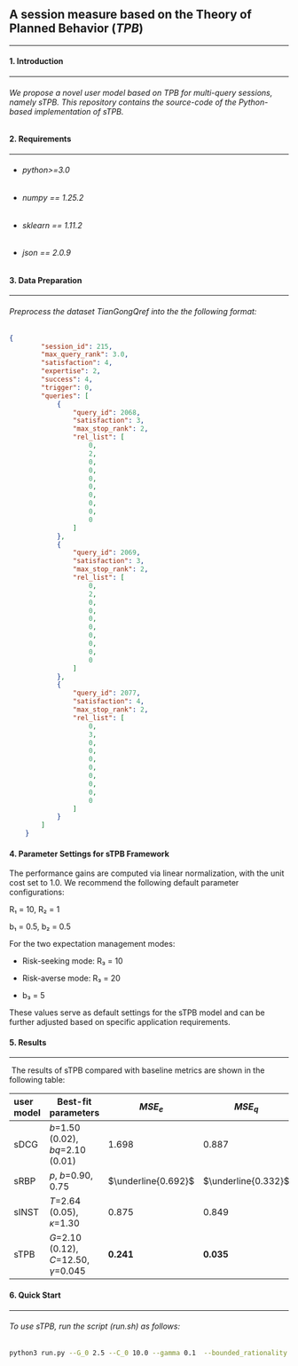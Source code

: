 ## A session measure based on the Theory of Planned Behavior (*TPB*)
---

#### 1. Introduction
---

######      We propose a novel user model based on TPB for multi-query sessions, namely sTPB. This repository contains the source-code of the Python-based implementation of sTPB.

#### 2. Requirements
---

- ######  python>=3.0

- ###### numpy == 1.25.2

- ###### sklearn == 1.11.2

- ###### json == 2.0.9

#### 3. Data Preparation
---

###### 	 Preprocess the dataset TianGongQref into the the following format:

```json
{
        "session_id": 215,
        "max_query_rank": 3.0,
        "satisfaction": 4,
        "expertise": 2,
        "success": 4,
        "trigger": 0,
        "queries": [
            {
                "query_id": 2068,
                "satisfaction": 3,
                "max_stop_rank": 2,
                "rel_list": [
                    0,
                    2,
                    0,
                    0,
                    0,
                    0,
                    0,
                    0,
                    0,
                    0
                ]
            },
            {
                "query_id": 2069,
                "satisfaction": 3,
                "max_stop_rank": 2,
                "rel_list": [
                    0,
                    2,
                    0,
                    0,
                    0,
                    0,
                    0,
                    0,
                    0,
                    0
                ]
            },
            {
                "query_id": 2077,
                "satisfaction": 4,
                "max_stop_rank": 2,
                "rel_list": [
                    0,
                    3,
                    0,
                    0,
                    0,
                    0,
                    0,
                    0,
                    0,
                    0
                ]
            }
        ]
    }
```

#### 4. Parameter Settings for sTPB Framework

The performance gains are computed via linear normalization, with the unit cost set to 1.0. We recommend the following default parameter configurations:

R₁ = 10, R₂ = 1

b₁ = 0.5, b₂ = 0.5

For the two expectation management modes:

- Risk-seeking mode: R₃ = 10

- Risk-averse mode: R₃ = 20

- b₃ = 5

These values serve as default settings for the sTPB model and can be further adjusted based on specific application requirements.

#### 5. Results
---

​	The results of sTPB compared with baseline metrics are shown in the following table:

| user model | Best-fit parameters                      | $MSE_e$             | $MSE_q$             | Spearman's $\rho$   | Pearson's $r$       |
| :--------- | ---------------------------------------- | ------------------- | ------------------- | ------------------- | ------------------- |
| sDCG       | $b$=1.50 (0.02), $bq$=2.10 (0.01)         | 1.698               | 0.887               | 0.362               | 0.365               |
| sRBP       | $p$, $b$=0.90, 0.75                      | $\underline{0.692}$ | $\underline{0.332}$ | 0.395 | 0.398        |
| sINST      | $T$=2.64 (0.05),  $\kappa$=1.30   | 0.875               | 0.849               | $\underline{0.397}$         | $\underline{0.401}$ |
| sTPB       | $G$=2.10 (0.12), $C$=12.50, $\gamma$=0.045 | $\mathbf{0.241}$    | $\mathbf{0.035}$    | $\mathbf{0.414}$    | $\mathbf{0.418}$    |

#### 6. Quick Start
---
 
###### To use sTPB, run the script (run.sh) as follows:  

```sh
python3 run.py --G_0 2.5 --C_0 10.0 --gamma 0.1  --bounded_rationality [0.25,10,0.25,1,5,-10,20] --N 10
```





